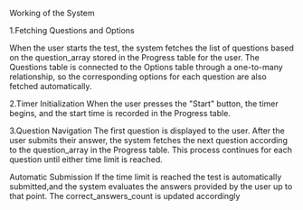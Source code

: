 
Working of the System

1.Fetching Questions and Options

When the user starts the test, the system fetches the list of questions based on the question_array stored in the Progress table for the user.
The Questions table is connected to the Options table through a one-to-many relationship, so the corresponding options for each question are also fetched automatically.

2.Timer Initialization
When the user presses the "Start" button, the timer begins, and the start time is recorded in the Progress table.

3.Question Navigation
The first question is displayed to the user. After the user submits their answer, the system fetches the next question according to the question_array in the Progress table.
This process continues for each question until either time limit is reached.

Automatic Submission
If the time limit is reached the test is automatically submitted,and the system evaluates the answers provided by the user up to that point. The correct_answers_count is updated accordingly

